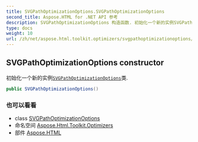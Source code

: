 ```yaml
---
title: SVGPathOptimizationOptions.SVGPathOptimizationOptions
second_title: Aspose.HTML for .NET API 参考
description: SVGPathOptimizationOptions 构造函数. 初始化一个新的实例SVGPathOptimizationOptions类.
type: docs
weight: 10
url: /zh/net/aspose.html.toolkit.optimizers/svgpathoptimizationoptions/svgpathoptimizationoptions/
---
```

## SVGPathOptimizationOptions constructor

初始化一个新的实例[`SVGPathOptimizationOptions`](../)类.

```csharp
public SVGPathOptimizationOptions()
```

### 也可以看看

* class [SVGPathOptimizationOptions](../)
* 命名空间 [Aspose.Html.Toolkit.Optimizers](../../svgpathoptimizationoptions/)
* 部件 [Aspose.HTML](../../../)


